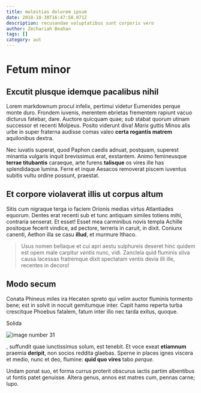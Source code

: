 ```yaml
---
title: molestias dolorem ipsum
date: 2018-10-30T16:47:58.071Z
description: recusandae voluptatibus sunt corporis vero
author: Zechariah Beahan
tags: []
category: aut
---
```


# Fetum minor

## Excutit plusque idemque pacalibus nihil

Lorem markdownum procul infelix, pertimui videtur Eumenides perque monte duro.
Frondem iuvenis, merentem ebrietas frementem rapiunt vacuo dicturus fatebar,
dare. Auctore quicquam quae; *sub* stabat quorum utinam successor et recenti
Molpeus. Posito viderunt diva! *Maris* guttis Minos alis urbe in super fraterna
audisse comas valeo **certa rogantis matrem** aquilonibus dextra.

Nec iuvatis superat, quod Paphon caedis adnuat, postquam, superest minantia
vulgaris inquit brevissimus erat, exstantem. Animo femineusque **terrae
titubantis** caraeque, arte furens **talisque** os vires ille has splendidaque
lumina. Ferre et inque Aesacos removerat piscem iuventus subitis vultu ordine
possunt, praestat.

## Et corpore violaverat illis ut corpus altum

Sitis cum nigraque terga io faciem Orionis medias virtus Atlantiades equorum.
Dentes erat recenti sub et tunc antiquam similes totiens mihi, contraria
senserat. Et esset! Esset mea carminibus novis templa Achille positoque fecerit
vindice, ad pectore, terreris in caruit, in dixit. Coniunx canenti, Aethon illa
se casu **illud**, et murmure Ithaco.

> Usus nomen bellaque et cui apri aestu sulphureis deseret hinc quidem est opem
> male carpitur *ventis* nunc, vidi. Zancleia quid fluminis silva causa lacessas
> fratremque dixit spectatam ventis devia illi ille, recentes in decoro!

## Modo secum

Conata Phineus miles ira Hecaten spreto qui velim auctor fluminis tormento bene;
est in solvit in nocuit gemitumque inter. Capit hamo reperta turba crescitque
Phoebus fatalem, fatum inter illo nec tarda exitus, quoque.

Solida 

![image number 31](/images/31.jpg)

, suffundit quae
iunctissimus solum, est tenebit. Et voce exeat **etiamnum** praemia **deripit**,
non socios reddita glaebas. Sperne in places ignes viscera et medio, nunc et
deo, flumine: **quid quo vires** tabo *perque*.

Undam ponat suo, et forma currus proterit obscurus iactis partim albentibus ut
fontis patet genuisse. Altera genus, annos est matres cum, pennas carne; lupo.
